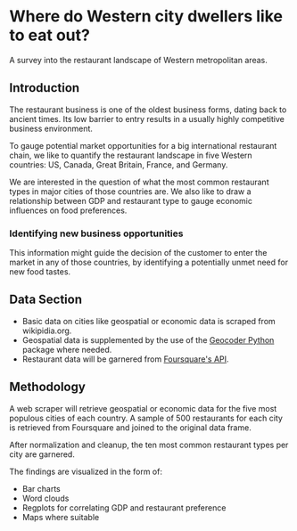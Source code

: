 # Where do Western city dwellers like to eat out?

A survey into the restaurant landscape of Western metropolitan areas.

## Introduction

The restaurant business is one of the oldest business forms, dating back to ancient times. Its low barrier to entry results in a usually highly competitive business environment.

To gauge potential market opportunities for a big international restaurant chain, we like to quantify the restaurant landscape in five Western countries: US, Canada, Great Britain, France, and Germany.

We are interested in the question of what the most common restaurant types in major cities of those countries are. We also like to draw a relationship between GDP and restaurant type to gauge economic influences on food preferences.

### Identifying new business opportunities

This information might guide the decision of the customer to enter the market in any of those countries, by identifying a potentially unmet need for new food tastes.


## Data Section

-   Basic data on cities like geospatial or economic data is scraped from wikipidia.org.    
-   Geospatial data is supplemented by the use of the [Geocoder Python](https://geocoder.readthedocs.io/index.html) package where needed.
-   Restaurant data will be garnered from [Foursquare's API](https://developer.foursquare.com/).
    
    
## Methodology

A web scraper will retrieve geospatial or economic data for the five most populous cities of each country.
A sample of 500 restaurants for each city is retrieved from Foursquare and joined to the original data frame.

After normalization and cleanup, the ten most common restaurant types per city are garnered.

The findings are visualized in the form of:
-   Bar charts    
-   Word clouds    
-   Regplots for correlating GDP and restaurant preference    
-   Maps where suitable
